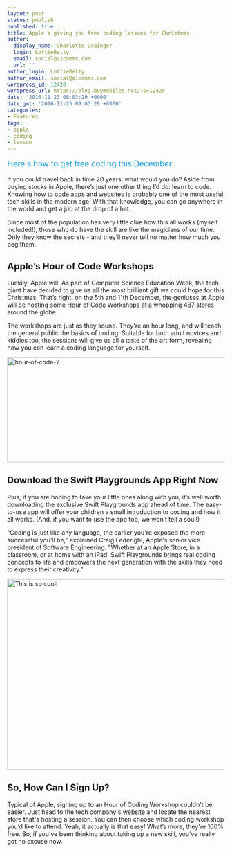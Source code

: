 ```yaml
---
layout: post
status: publish
published: true
title: Apple's giving you free coding lessons for Christmas
author:
  display_name: Charlotte Grainger
  login: LottieBetty
  email: social@a1comms.com
  url: ''
author_login: LottieBetty
author_email: social@a1comms.com
wordpress_id: 12420
wordpress_url: https://blog.buymobiles.net/?p=12420
date: '2016-11-23 09:03:29 +0000'
date_gmt: '2016-11-23 09:03:29 +0000'
categories:
- Features
tags:
- apple
- coding
- lesson
---
```

<p><span class="postStandFirst" style="color: #0896d5; line-height: 26px; font-size: 18px;">Here's how to get free coding this December.</span></p>
<p>If you could travel back in time 20 years, what would you do? Aside from buying stocks in Apple, there&rsquo;s just one other thing I&rsquo;d do: learn to code. Knowing how to code apps and websites is probably one of the most useful tech skills in the modern age. With that knowledge, you can go anywhere in the world and get a job at the drop of a hat.</p>
<p>Since most of the population has very little clue how this all works (myself included!), those who do have the skill are like the magicians of our time. Only they know the secrets - and they&rsquo;ll never tell no matter how much you beg them.</p>
<h2>Apple&rsquo;s Hour of Code Workshops</h2>
<p>Luckily, Apple will. As part of Computer Science Education Week, the tech giant have decided to give us all the most brilliant gift we could hope for this Christmas. That&rsquo;s right, on the 5th and 11th December, the geniuses at Apple will be hosting some Hour of Code Workshops at a whopping 487 stores around the globe.</p>
<p>The workshops are just as they sound. They're an hour long, and will teach the general public the basics of coding. Suitable for both adult novices and kiddies too, the sessions will give us all a taste of the art form, revealing how you can learn a coding language for yourself.</p>
<p><img class="aligncenter wp-image-12427 size-full" src="https://a1comms-blog-buymobiles.storage.googleapis.com/2016/11/hour-of-code-2.jpg" alt="hour-of-code-2" width="600" height="242" /></p>
<h2>Download the Swift Playgrounds App Right Now</h2>
<p>Plus, if you are hoping to take your little ones along with you, it&rsquo;s well worth downloading the exclusive Swift Playgrounds app ahead of time. The easy-to-use app will offer your children a small introduction to coding and how it all works. (And, if you want to use the app too, we won&rsquo;t tell a soul!)</p>
<p>&ldquo;Coding is just like any language, the earlier you're exposed the more successful you'll be," explained Craig Federighi, Apple's senior vice president of Software Engineering. "Whether at an Apple Store, in a classroom, or at home with an iPad, Swift Playgrounds brings real coding concepts to life and empowers the next generation with the skills they need to express their creativity."</p>
<p><img class="size-full wp-image-12425 aligncenter" src="https://a1comms-blog-buymobiles.storage.googleapis.com/2016/11/swift-playgrounds.jpg" alt="This is so cool!" width="600" height="440" /></p>
<h2>So, How Can I Sign Up?</h2>
<p>Typical of Apple, signing up to an Hour of Coding Workshop couldn't be easier. Just head to the tech company's&nbsp;<a href="http://www.apple.com/uk/retail/code/" target="_blank">website</a> and locate the nearest store that's hosting a session. You can then choose which coding workshop you&rsquo;d like to attend. Yeah, it actually is that easy! What&rsquo;s more, they're 100% free. So, if you&rsquo;ve been thinking about taking up a new skill, you&rsquo;ve really got no excuse now.</p>
